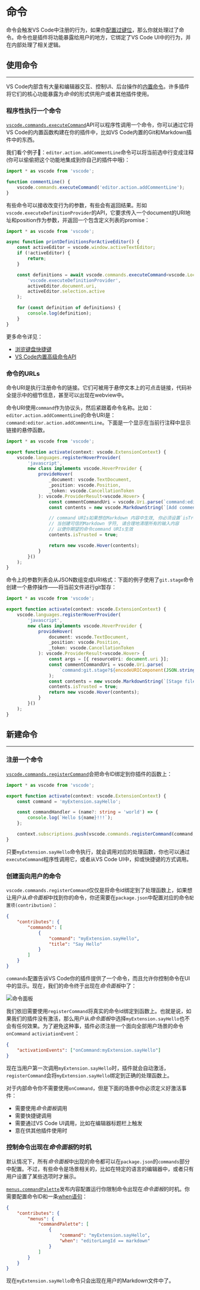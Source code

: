 # 命令

命令会触发VS Code中注册的行为，如果你[配置过键位](https://code.visualstudio.com/docs/getstarted/keybindings)，那么你就处理过了命令。命令也是插件将功能暴露给用户的地方，它绑定了VS Code UI中的行为，并在内部处理了相关逻辑。

## 使用命令
---

VS Code内部含有大量和编辑器交互、控制UI、后台操作的[内置命令](/references/commands)。许多插件将它们的核心功能暴露为*命令*的形式供用户或者其他插件使用。

### 程序性执行一个命令

[`vscode.commands.executeCommand`](https://code.visualstudio.com/api/references/vscode-api#commands.executeCommand)API可以程序性调用一个命令，你可以通过它将VS Code的内置函数构建在你的插件中，比如VS Code内置的Git和Markdown插件中的东西。

我们看个例子🌰：`editor.action.addCommentLine`命令可以将当前选中行变成注释(你可以偷偷把这个功能地集成到你自己的插件中哦)：
```typescript
import * as vscode from 'vscode';

function commentLine() {
	vscode.commands.executeCommand('editor.action.addCommentLine');
}
```

有些命令可以接收改变行为的参数，有些会有返回结果。形如`vscode.executeDefinitionProvider`的API，它要求传入一个document的URI地址和position作为参数，并返回一个包含定义列表的promise：

```typescript
import * as vscode from 'vscode';

async function printDefinitionsForActiveEditor() {
	const activeEditor = vscode.window.activeTextEditor;
	if (!activeEditor) {
		return;
	}

	const definitions = await vscode.commands.executeCommand<vscode.Location[]>(
		'vscode.executeDefinitionProvider',
		activeEditor.document.uri,
		activeEditor.selection.active
	);

	for (const definition of definitions) {
		console.log(definition);
	}
}
```

更多命令详见：
- [浏览键盘快捷键](https://code.visualstudio.com/docs/getstarted/keybindings)
- [VS Code内置高级命令API](/references/commands)

### 命令的URLs

命令URI是执行注册命令的链接。它们可被用于悬停文本上的可点击链接，代码补全提示中的细节信息，甚至可以出现在webview中。

命令URI使用`command`作为协议头，然后紧跟着命令名称。比如：`editor.action.addCommentLine`的命令URI是：`command:editor.action.addCommentLine`。下面是一个显示在当前行注释中显示链接的悬停函数。

```typescript
import * as vscode from 'vscode';

export function activate(context: vscode.ExtensionContext) {
	vscode.languages.registerHoverProvider(
		'javascript',
		new class implements vscode.HoverProvider {
			provideHover(
				_document: vscode.TextDocument,
				_position: vscode.Position,
				_token: vscode.CancellationToken
			): vscode.ProviderResult<vscode.Hover> {
				const commentCommandUri = vscode.Uri.parse(`command:editor.action.addCommentLine`);
				const contents = new vscode.MarkdownString(`[Add comment](${commentCommandUri})`);

				// command URIs如果想在Markdown 内容中生效, 你必须设置`isTrusted`。
				// 当创建可信的Markdown 字符, 请合理地清理所有的输入内容
				// 以便你期望的命令command URIs生效
				contents.isTrusted = true;

				return new vscode.Hover(contents);
			}
		}()
	);
}
```

命令上的参数列表会从JSON数组变成URI格式：下面的例子使用了`git.stage`命令创建一个悬停操作——将当前文件进行git暂存：

```typescript
import * as vscode from 'vscode';

export function activate(context: vscode.ExtensionContext) {
	vscode.languages.registerHoverProvider(
		'javascript',
		new class implements vscode.HoverProvider {
			provideHover(
				document: vscode.TextDocument,
				_position: vscode.Position,
				_token: vscode.CancellationToken
			): vscode.ProviderResult<vscode.Hover> {
				const args = [{ resourceUri: document.uri }];
				const commentCommandUri = vscode.Uri.parse(
					`command:git.stage?${encodeURIComponent(JSON.stringify(args))}`
				);
				const contents = new vscode.MarkdownString(`[Stage file](${commentCommandUri})`);
				contents.isTrusted = true;
				return new vscode.Hover(contents);
			}
		}()
	);
}
```

## 新建命令
---

### 注册一个命令

[`vscode.commands.registerCommand`](https://code.visualstudio.com/api/references/vscode-api#commands.registerCommand)会把命令ID绑定到你插件的函数上：
```typescript
import * as vscode from 'vscode';

export function activate(context: vscode.ExtensionContext) {
	const command = 'myExtension.sayHello';

	const commandHandler = (name?: string = 'world') => {
		console.log(`Hello ${name}!!!`);
	};

	context.subscriptions.push(vscode.commands.registerCommand(command, commandHandler));
}
```

只要`myExtension.sayHello`命令执行，就会调用对应的处理函数，你也可以通过`executeCommand`程序性调用它，或者从VS Code UI中，抑或快捷键的方式调用。

### 创建面向用户的命令
`vscode.commands.registerCommand`仅仅是将命令id绑定到了处理函数上，如果想让用户从*命令面板*中找到你的命令，你还需要在`package.json`中配置对应的命令`配置项(contribution)`：
```json
{
	"contributes": {
		"commands": [
			{
				"command": "myExtension.sayHello",
				"title": "Say Hello"
			}
		]
	}
}
```

`commands`配置告诉VS Code你的插件提供了一个命令，而且允许你控制命令在UI中的显示。现在，我们的命令终于出现在*命令面板*中了：

![命令面板](https://media.githubusercontent.com/media/Microsoft/vscode-docs/master/api/extension-guides/images/commands/palette.png)

我们依旧需要使用`registerCommand`将真实的命令id绑定到函数上。也就是说，如果我们的插件没有激活，那么用户从*命令面板*中选择`myExtension.sayHello`也不会有任何效果。为了避免这种事，插件必须注册一个面向全部用户场景的命令`onCommand` `activiationEvent`：
```json
{
	"activationEvents": ["onCommand:myExtension.sayHello"]
}
```
现在当用户第一次调用`myExtension.sayHello`时，插件就会自动激活，`registerCommand`会将`myExtension.sayHello`绑定到正确的处理函数上。

对于内部命令你不需要使用`onCommand`，但是下面的场景中你必须定义好激活事件：
- 需要使用*命令面板*调用
- 需要快捷键调用
- 需要通过VS Code UI调用，比如在编辑器标题栏上触发
- 意在供其他插件使用时

### 控制命令出现在*命令面板*的时机

默认情况下，所有*命令面板*中出现的命令都可以在`package.json`的`commands`部分中配置。不过，有些命令是场景相关的，比如在特定的语言的编辑器中，或者只有用户设置了某些选项时才展示。

[`menus.commandPalette`](/references/contribution-points#contributesmenus)发布内容配置运行你限制命令出现在*命令面板*的时机。你需要配置命令ID和一条[when语句](https://code.visualstudio.com/docs/getstarted/keybindings#_when-clause-contexts)：
```json
{
	"contributes": {
		"menus": {
			"commandPalette": [
				{
					"command": "myExtension.sayHello",
					"when": "editorLangId == markdown"
				}
			]
		}
	}
}
```

现在`myExtension.sayHello`命令只会出现在用户的Markdown文件中了。